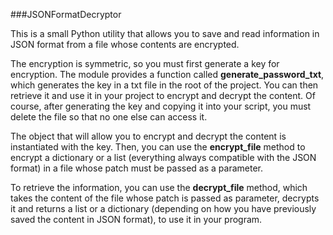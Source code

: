 ###JSONFormatDecryptor

This is a small Python utility that allows you to save and read information in JSON format from a file whose contents are encrypted.

The encryption is symmetric, so you must first generate a key for encryption. The module provides a function called **generate_password_txt**, which generates the key in a txt file in the root of the project. You can then retrieve it and use it in your project to encrypt and decrypt the content. Of course, after generating the key and copying it into your script, you must delete the file so that no one else can access it.

The object that will allow you to encrypt and decrypt the content is instantiated with the key. Then, you can use the **encrypt_file** method to encrypt a dictionary or a list (everything always compatible with the JSON format) in a file whose patch must be passed as a parameter.

To retrieve the information, you can use the **decrypt_file** method, which takes the content of the file whose patch is passed as parameter, decrypts it and returns a list or a dictionary (depending on how you have previously saved the content in JSON format), to use it in your program.
